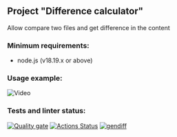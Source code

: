 ## Project "Difference calculator"  
Allow compare two files and get difference in the content  

### Minimum requirements:  
- node.js (v18.19.x or above)  

### Usage example:  
![Video](https://asciinema.org/a/mdSyYzus1hwXmQwwocZSk9u8M)  

### Tests and linter status:
[![Quality gate](https://sonarcloud.io/api/project_badges/quality_gate?project=MeJlukc_frontend-project-46)](https://sonarcloud.io/summary/new_code?id=MeJlukc_frontend-project-46) 
[![Actions Status](https://github.com/MeJlukc/frontend-project-46/actions/workflows/hexlet-check.yml/badge.svg)](https://github.com/MeJlukc/frontend-project-46/actions) 
[![gendiff](https://github.com/MeJlukc/frontend-project-46/actions/workflows/gendiff.yml/badge.svg)](https://github.com/MeJlukc/frontend-project-46/actions/workflows/gendiff.yml)  
